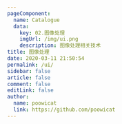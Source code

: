```yaml
---
pageComponent:
  name: Catalogue
  data:
    key: 02.图像处理
    imgUrl: /img/ui.png
    description: 图像处理相关技术
title: 图像处理
date: 2020-03-11 21:50:54
permalink: /ui/
sidebar: false
article: false
comment: false
editLink: false
author:
  name: poowicat
  link: https://github.com/poowicat
---
```


